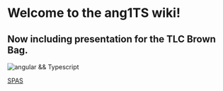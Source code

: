 # Welcome to the ang1TS wiki!

## Now including presentation for the TLC Brown Bag.

![angular && Typescript](https://cdn-images-1.medium.com/max/800/1*grk7btEn0OJEQRKgG2Qs2A.png)



[SPAS](spas.md)
